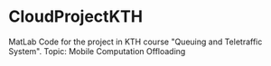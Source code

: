 # CloudProjectKTH
MatLab Code for the project in KTH course "Queuing and Teletraffic System". Topic: Mobile Computation Offloading
